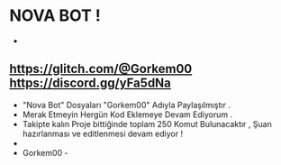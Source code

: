# NOVA BOT !
-
https://glitch.com/@Gorkem00
https://discord.gg/yFa5dNa
-
- "Nova Bot" Dosyaları "Gorkem00" Adıyla Paylaşılmıştır .
- Merak Etmeyin Hergün Kod Eklemeye Devam Ediyorum .
- Takipte kalın Proje bittiğinde toplam 250 Komut Bulunacaktır , Şuan hazırlanması ve editlenmesi devam ediyor !
-
- Gorkem00 - 

